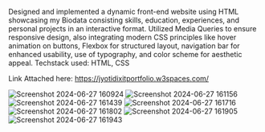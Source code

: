 Designed and implemented a dynamic front-end website using HTML showcasing my Biodata consisting skills, education, experiences, and personal projects in an interactive format. Utilized Media Queries to ensure responsive design, also integrating modern CSS principles like hover animation on buttons, Flexbox for structured layout, navigation bar for enhanced usability, use of typography, and color scheme for aesthetic appeal. 
Techstack used: HTML, CSS

Link Attached here: https://jyotidixitportfolio.w3spaces.com/

![Screenshot 2024-06-27 160924](https://github.com/JyotiDixit172/Personal_Portfolio/assets/97622078/9269032d-92e4-4834-aff5-3ac2dbbaf181)
![Screenshot 2024-06-27 161156](https://github.com/JyotiDixit172/Personal_Portfolio/assets/97622078/97532dbf-5446-47d7-95f7-d7b8992c6967)
![Screenshot 2024-06-27 161439](https://github.com/JyotiDixit172/Personal_Portfolio/assets/97622078/395297ff-d4d6-4076-b969-9766116c678c)
![Screenshot 2024-06-27 161716](https://github.com/JyotiDixit172/Personal_Portfolio/assets/97622078/56610e78-b427-46b8-97f8-650c8d6c4608)
![Screenshot 2024-06-27 161802](https://github.com/JyotiDixit172/Personal_Portfolio/assets/97622078/ebcadd36-da16-4eb5-ab94-0fcb255fe982)
![Screenshot 2024-06-27 161905](https://github.com/JyotiDixit172/Personal_Portfolio/assets/97622078/50a1f02f-ffde-4cf1-bbf8-3aeca0e32687)
![Screenshot 2024-06-27 161943](https://github.com/JyotiDixit172/Personal_Portfolio/assets/97622078/66bef559-3a36-482a-8ce8-b3f436a747ad)

